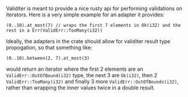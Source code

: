 Validiter is meant to provide a nice rusty api for performing validations on iterators. Here is a very simple example for an adapter it provides:
```
(0..10).at_most(7) // wraps the first 7 elements in Ok(i32) and the rest in a Err(ValidErr::TooMany(i32))
```

Ideally, the adapters in the crate should allow for validiter result type propogation, so that something like:
```
(0..10).between(2, 7).at_most(3)
```
would return an iterator where the first 2 elements are an `ValidErr::OutOfBound(i32)` type, the next 3 are `Ok(i32)`, then 2 `ValidErr::TooMany(i32)` and finally 3 more `ValidErr::OutOfBounds(i32)`,
rather than wrapping the inner values twice in a double result.
